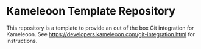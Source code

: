 # Kameleoon Template Repository

This repository is a template to provide an out of the box Git integration for Kameleoon.
See https://developers.kameleoon.com/git-integration.html for instructions.
